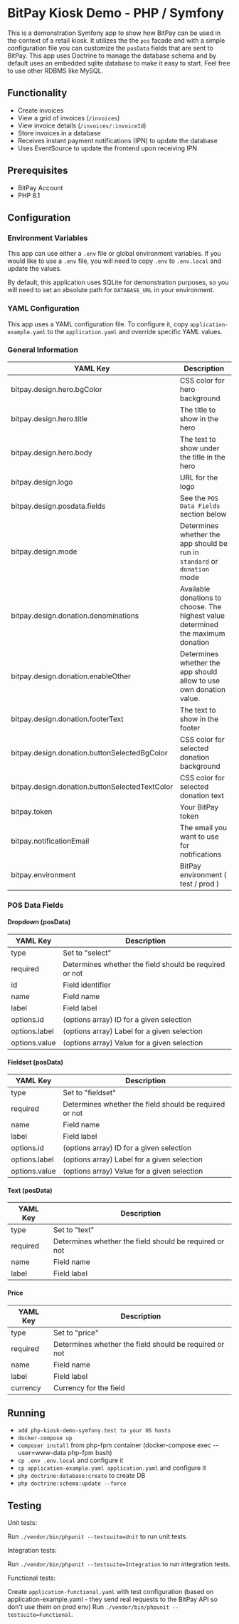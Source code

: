 # BitPay Kiosk Demo - PHP / Symfony

This is a demonstration Symfony app to show how BitPay can be used in the
context of a retail kiosk. It utilizes the the `pos` facade and with a simple
configuration file you can customize the `posData` fields that are sent to
BitPay. This app uses Doctrine to manage the database schema and by default
uses an embedded sqlite database to make it easy to start. Feel free to use other RDBMS like MySQL.

## Functionality

- Create invoices
- View a grid of invoices (`/invoices`)
- View invoice details (`/invoices/:invoiceId`)
- Store invoices in a database
- Receives instant payment notifications (IPN) to update the database
- Uses EventSource to update the frontend upon receiving IPN

## Prerequisites

- BitPay Account
- PHP 8.1

## Configuration

### Environment Variables

This app can use either a `.env` file or global environment variables. If you
would like to use a `.env` file, you will need to copy `.env` to `.env.local`
and update the values.

By default, this application uses SQLite for demonstration purposes, so you will
need to set an absolute path for `DATABASE_URL` in your environment.

### YAML Configuration

This app uses a YAML configuration file. To configure it, copy
`application-example.yaml` to the `application.yaml` and override specific YAML
values.

### General Information

| YAML Key                     | Description                                                                                        |
| ---------------------------- | --------------------------------------------                                                       |
| bitpay.design.hero.bgColor   | CSS color for hero background                                                                      |
| bitpay.design.hero.title     | The title to show in the hero                                                                      |
| bitpay.design.hero.body      | The text to show under the title in the hero                                                       |
| bitpay.design.logo           | URL for the logo                                                                                   |
| bitpay.design.posdata.fields | See the `POS Data Fields` section below                                                            |
| bitpay.design.mode                             | Determines whether the app should be run in `standard` or `donation` mode        |
| bitpay.design.donation.denominations           | Available donations to choose. The highest value determined the maximum donation |
| bitpay.design.donation.enableOther             | Determines whether the app should allow to use own donation value.               |
| bitpay.design.donation.footerText              | The text to show in the footer                                                   |
| bitpay.design.donation.buttonSelectedBgColor   | CSS color for selected donation background                                       |
| bitpay.design.donation.buttonSelectedTextColor | CSS color for selected donation text                                             |
| bitpay.token                 | Your BitPay token                                                                                  |
| bitpay.notificationEmail     | The email you want to use for notifications                                                        |
| bitpay.environment           | BitPay environment ( test / prod )                                                                 |

### POS Data Fields

#### Dropdown (posData)

| YAML Key      | Description                                            |
| ------------- | ------------------------------------------------------ |
| type          | Set to "select"                                        |
| required      | Determines whether the field should be required or not |
| id            | Field identifier                                       |
| name          | Field name                                             |
| label         | Field label                                            |
| options.id    | (options array) ID for a given selection               |
| options.label | (options array) Label for a given selection            |
| options.value | (options array) Value for a given selection            |

#### Fieldset (posData)

| YAML Key      | Description                                            |
| ------------- | ------------------------------------------------------ |
| type          | Set to "fieldset"                                      |
| required      | Determines whether the field should be required or not |
| name          | Field name                                             |
| label         | Field label                                            |
| options.id    | (options array) ID for a given selection               |
| options.label | (options array) Label for a given selection            |
| options.value | (options array) Value for a given selection            |

#### Text (posData)

| YAML Key | Description                                            |
| -------- | ------------------------------------------------------ |
| type     | Set to "text"                                          |
| required | Determines whether the field should be required or not |
| name     | Field name                                             |
| label    | Field label                                            |

#### Price

| YAML Key | Description                                            |
| -------- | ------------------------------------------------------ |
| type     | Set to "price"                                         |
| required | Determines whether the field should be required or not |
| name     | Field name                                             |
| label    | Field label                                            |
| currency | Currency for the field                                 |

## Running

- `add php-kiosk-demo-symfony.test to your OS hosts`
- `docker-compose up`
- `composer install` from php-fpm container (docker-compose exec --user=www-data php-fpm bash)
- `cp .env .env.local` and configure it
- `cp application-example.yaml application.yaml` and configure it
- `php doctrine:database:create` to create DB
- `php doctrine:schema:update --force`

## Testing

Unit tests:

Run `./vendor/bin/phpunit --testsuite=Unit` to run unit tests.

Integration tests:

Run `./vendor/bin/phpunit --testsuite=Integration` to run integration tests.

Functional tests:

Create `application-functional.yaml` with test configuration (based on application-example.yaml - they send real requests to the BitPay API so don't use them on prod env)
Run `./vendor/bin/phpunit --testsuite=Functional`.
